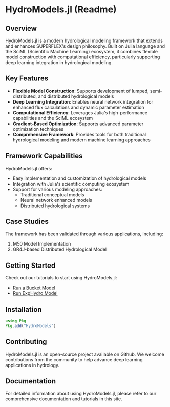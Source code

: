# HydroModels.jl (Readme)

## Overview

HydroModels.jl is a modern hydrological modeling framework that extends and enhances SUPERFLEX's design philosophy. Built on Julia language and the SciML (Scientific Machine Learning) ecosystem, it combines flexible model construction with computational efficiency, particularly supporting deep learning integration in hydrological modeling.

## Key Features

- **Flexible Model Construction**: Supports development of lumped, semi-distributed, and distributed hydrological models
- **Deep Learning Integration**: Enables neural network integration for enhanced flux calculations and dynamic parameter estimation
- **Computational Efficiency**: Leverages Julia's high-performance capabilities and the SciML ecosystem
- **Gradient-Based Optimization**: Supports advanced parameter optimization techniques
- **Comprehensive Framework**: Provides tools for both traditional hydrological modeling and modern machine learning approaches

## Framework Capabilities

HydroModels.jl offers:
- Easy implementation and customization of hydrological models
- Integration with Julia's scientific computing ecosystem
- Support for various modeling approaches:
  - Traditional conceptual models
  - Neural network enhanced models
  - Distributed hydrological systems

## Case Studies

The framework has been validated through various applications, including:
1. M50 Model Implementation
2. GR4J-based Distributed Hydrological Model

## Getting Started

Check out our tutorials to start using HydroModels.jl:
- [Run a Bucket Model](tutorials/run_a_bucket.md)
- [Run ExpHydro Model](tutorials/run_a_exphydro_model.md)

## Installation

```julia
using Pkg
Pkg.add("HydroModels")
```

## Contributing

HydroModels.jl is an open-source project available on Github. We welcome contributions from the community to help advance deep learning applications in hydrology.

## Documentation

For detailed information about using HydroModels.jl, please refer to our comprehensive documentation and tutorials in this site.
